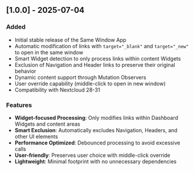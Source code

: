 ## [1.0.0] - 2025-07-04

### Added
- Initial stable release of the Same Window App
- Automatic modification of links with `target="_blank"` and `target="_new"` to open in the same window
- Smart Widget detection to only process links within content Widgets
- Exclusion of Navigation and Header links to preserve their original behavior
- Dynamic content support through Mutation Observers
- User override capability (middle-click to open in new window)
- Compatibility with Nextcloud 28-31

### Features
- **Widget-focused Processing**: Only modifies links within Dashboard Widgets and content areas
- **Smart Exclusion**: Automatically excludes Navigation, Headers, and other UI elements
- **Performance Optimized**: Debounced processing to avoid excessive calls
- **User-friendly**: Preserves user choice with middle-click override
- **Lightweight**: Minimal footprint with no unnecessary dependencies
